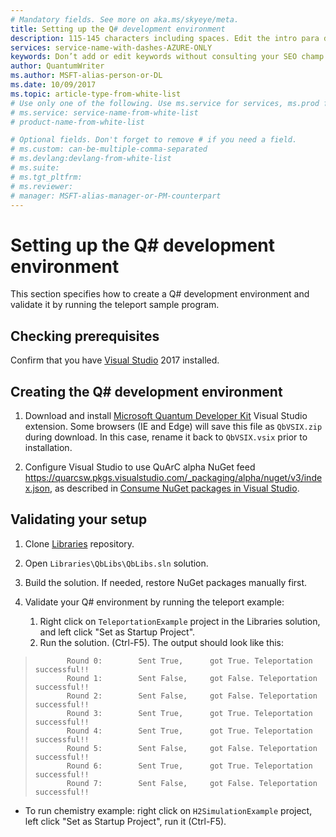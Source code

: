 ```yaml
---
# Mandatory fields. See more on aka.ms/skyeye/meta.
title: Setting up the Q# development environment 
description: 115-145 characters including spaces. Edit the intro para describing article intent to fit here. This abstract displays in the search result.
services: service-name-with-dashes-AZURE-ONLY 
keywords: Don’t add or edit keywords without consulting your SEO champ.
author: QuantumWriter
ms.author: MSFT-alias-person-or-DL
ms.date: 10/09/2017
ms.topic: article-type-from-white-list
# Use only one of the following. Use ms.service for services, ms.prod for on-prem. Remove the # before the relevant field.
# ms.service: service-name-from-white-list
# product-name-from-white-list

# Optional fields. Don't forget to remove # if you need a field.
# ms.custom: can-be-multiple-comma-separated
# ms.devlang:devlang-from-white-list
# ms.suite: 
# ms.tgt_pltfrm:
# ms.reviewer:
# manager: MSFT-alias-manager-or-PM-counterpart
---
```


# Setting up the Q# development environment

This section specifies how to create a Q# development environment and validate it by running the teleport sample program.

## Checking prerequisites

Confirm that you have [Visual Studio](https://www.visualstudio.com/) 2017 installed.

## Creating the Q# development environment 

1. Download and install [Microsoft Quantum Developer Kit](https://solidrepo.blob.core.windows.net/alpha/latest/QbVSIX.vsix) Visual Studio extension. 
Some browsers (IE and Edge) will save this file as `QbVSIX.zip` during download. In this case, rename it back to `QbVSIX.vsix` prior to installation.

2. Configure Visual Studio to use QuArC alpha NuGet feed  
<https://quarcsw.pkgs.visualstudio.com/_packaging/alpha/nuget/v3/index.json>, as described
in [Consume NuGet packages in Visual Studio](https://www.visualstudio.com/en-us/docs/package/nuget/consume).

## Validating your setup

1. Clone [Libraries](https://quarcsw.visualstudio.com/_git/Libraries) repository.

2. Open `Libraries\QbLibs\QbLibs.sln` solution.

3. Build the solution. If needed, restore NuGet packages manually first.

4. Validate your Q# environment by running the teleport example: 
   1. Right click on `TeleportationExample` project in the Libraries solution, and left click "Set as Startup Project".
   2. Run the solution. (Ctrl-F5). The output should look like this:
<!---
        Round 0:        Sent True,      got True.
        Teleportation successful!!
        
        Round 1:        Sent False,     got False.
        Teleportation successful!!
        
        Round 2:        Sent False,     got False.
        Teleportation successful!!
        
        Round 3:        Sent True,      got True.
        Teleportation successful!!
        
        Round 4:        Sent True,      got True.
        Teleportation successful!!
        
        Round 5:        Sent False,     got False.
        Teleportation successful!!
        
        Round 6:        Sent True,      got True.
        Teleportation successful!!
        
        Round 7:        Sent False,     got False.
        Teleportation successful!!
--->

>```
>        Round 0:        Sent True,      got True. Teleportation successful!!
>        Round 1:        Sent False,     got False. Teleportation successful!!
>        Round 2:        Sent False,     got False. Teleportation successful!!
>        Round 3:        Sent True,      got True. Teleportation successful!!
>        Round 4:        Sent True,      got True. Teleportation successful!!
>        Round 5:        Sent False,     got False. Teleportation successful!!
>        Round 6:        Sent True,      got True. Teleportation successful!!
>        Round 7:        Sent False,     got False. Teleportation successful!!
>```

* To run chemistry example: right click on `H2SimulationExample` project, left click "Set as Startup Project", run it (Ctrl-F5).